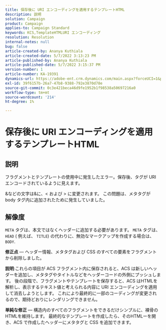 ```yaml
---
title: 保存後に URI エンコーディングを適用するテンプレートHTML
description: 説明
solution: Campaign
product: Campaign
applies-to: Campaign Standard
keywords: KCS,TemplateHTMLURI エンコーディング
resolution: Resolution
internal-notes: null
bug: false
article-created-by: Ananya Kuthiala
article-created-date: 5/7/2022 3:13:23 PM
article-published-by: Ananya Kuthiala
article-published-date: 5/7/2022 3:15:37 PM
version-number: 1
article-number: KA-19391
dynamics-url: https://adobe-ent.crm.dynamics.com/main.aspx?forceUCI=1&pagetype=entityrecord&etn=knowledgearticle&id=1e20da38-18ce-ec11-a7b5-0022480a8e40
exl-id: 39f6157b-26a7-47b8-9388-792e3870d78e
source-git-commit: 0c3e421beca46d9fe1952b1f98538a50697216a0
workflow-type: tm+mt
source-wordcount: '214'
ht-degree: 1%

---
```


# 保存後に URI エンコーディングを適用するテンプレートHTML

## 説明


フラグメントとテンプレートの使用中に発生したエラー。保存後、タグが URI エンコードされているように見えます。

&amp;などの文字は&amp;に、&lt; および > に変更されます。 この問題は、メタタグが body タグ内に追加されたために発生していました。


## 解像度


`META` タグは、本文ではなくヘッダーに追加する必要があります。 `META` タグは、 `HEAD` ( 例えば、 `TITLE`) の代わりに、無効なマークアップを作成する場合は、 `BODY`.



<b>修正点</b>  — ヘッダー情報、メタタグおよび CSS のすべての要素をフラグメントから削除しました。

<b>説明</b>:これらの項目が ACS フラグメント内に保存されると、ACS は新しいヘッダーを追加し、メタタグやタイトルなどをヘッダーコードの外側にプッシュします。 後の段階で、フラグメントやテンプレートを保存すると、ACS はHTMLを解析し、表示するテキスト値と考えられる内容に URI エンコーディングを適用して消去しようとします。 これにより最終的に一部のコーディングが変更されるので、期待どおりにレンダリングできません。

<b>単純な修正</b>  — 構造内のすべてのフラグメントをできるだけシンプルに、裸骨のHTMLを維持します。 最終的なテンプレートを作成したら、そのHTMLーを開き、ACS で作成したヘッダーにメタタグと CSS を追加できます。
